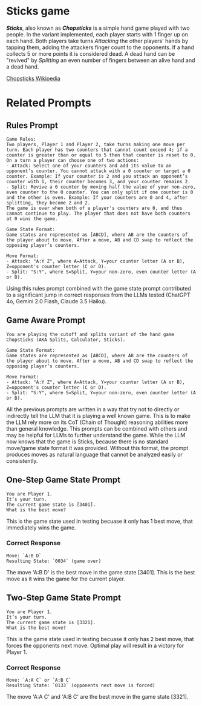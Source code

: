 # Sticks game
***Sticks***, also known as ***Chopsticks*** is a simple hand game played with two people. In the variant implemented, each player starts with 1 finger up on each hand. Both players take turns *Attacking* the other players' hands by tapping them, adding the attackers finger count to the opponents. If a hand collects 5 or more points it is considered dead. A dead hand can be "revived" by *Splitting* an even number of fingers between an alive hand and a dead hand. 

[Chopsticks Wikipedia](https://en.wikipedia.org/wiki/Chopsticks_(hand_game))

# Related Prompts
## Rules Prompt
```plaintext
Game Rules:
Two players, Player 1 and Player 2, take turns making one move per turn. Each player has two counters that cannot count exceed 4; if a counter is greater than or equal to 5 then that counter is reset to 0.
On a turn a player can choose one of two actions:
- Attack: Select one of your counters and add its value to an opponent’s counter. You cannot attack with a 0 counter or target a 0 counter. Example: If your counter is 2 and you attack an opponent’s counter with 1, their counter becomes 3, and your counter remains 2.
- Split: Revive a 0 counter by moving half the value of your non-zero, even counter to the 0 counter. You can only split if one counter is 0 and the other is even. Example: If your counters are 0 and 4, after splitting, they become 2 and 2.
The game is over when both of a player's counters are 0, and thus cannot continue to play. The player that does not have both counters at 0 wins the game.

Game State Format:
Game states are represented as [ABCD], where AB are the counters of the player about to move. After a move, AB and CD swap to reflect the opposing player’s counters.

Move Format:
- Attack: "A:Y Z", where A=Attack, Y=your counter letter (A or B), Z=opponent's counter letter (C or D).
- Split: "S:Y", where S=Split, Y=your non-zero, even counter letter (A or B).
```

Using this rules prompt combined with the game state prompt contributed to a significant jump in correct responses from the LLMs tested (ChatGPT 4o, Gemini 2.0 Flash, Claude 3.5 Haiku).

## Game Aware Prompt
```plaintext
You are playing the cutoff and splits variant of the hand game Chopsticks (AKA Splits, Calculator, Sticks).

Game State Format:
Game states are represented as [ABCD], where AB are the counters of the player about to move. After a move, AB and CD swap to reflect the opposing player’s counters.

Move Format:
- Attack: "A:Y Z", where A=Attack, Y=your counter letter (A or B), Z=opponent's counter letter (C or D).
- Split: "S:Y", where S=Split, Y=your non-zero, even counter letter (A or B).
```

All the previous prompts are written in a way that try not to directly or indirectly tell the LLM that it is playing
a well known game. This is to make the LLM rely more on its CoT (Chain of Thought) reasoning abilities more than general knowledge. This prompts can be combined with others and may be helpful for LLMs to further understand the game. While the LLM now knows that the game is Sticks, because there is no standard move/game state format it was provided. Without this format, the prompt produces moves as natural language that cannot be analyzed easily or consistently.

## One-Step Game State Prompt
```plaintext
You are Player 1.  
It’s your turn.  
The current game state is [3401].
What is the best move?
```

This is the game state used in testing becuase it only has 1 best move, that immediately wins the game.

### Correct Response
```plaintext
Move: `A:B D`
Resulting State: `0034` (game over)
```
The move 'A:B D' is the best move in the game state \[3401].
This is the best move as it wins the game for the current player.

## Two-Step Game State Prompt
```plaintext
You are Player 1.  
It’s your turn.  
The current game state is [3321].
What is the best move?
```

This is the game state used in testing becuase it only has 2 best move, that forces the opponents next move. Optimal play will result in a victory for Player 1.

### Correct Response
```plaintext
Move: `A:A C` or `A:B C`
Resulting State: `0133` (opponents next move is forced)
```
The move 'A:A C' and 'A:B C' are the best move in the game state \[3321].
